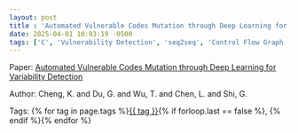 ```yaml
---
layout: post
title : 'Automated Vulnerable Codes Mutation through Deep Learning for Variability Detection'
date: 2025-04-01 10:03:19 -0500
tags: ['C', 'Vulnerability Detection', 'seq2seq', 'Control Flow Graph (CFG)', 'Data Flow Graph (DFG)']
---
```

Paper: [Automated Vulnerable Codes Mutation through Deep Learning for Variability Detection](https://ieeexplore.ieee.org/stamp/stamp.jsp?arnumber=9892444)

Author: Cheng, K. and Du, G. and Wu, T. and Chen, L. and Shi, G.




 Tags: 
    <span>
    {% for tag in page.tags %}<a href="{{ site.baseurl }}tags/#{{ tag | slugify }}">{{ tag }}</a>{% if forloop.last == false %}, {% endif %}{% endfor %}
    </span>
